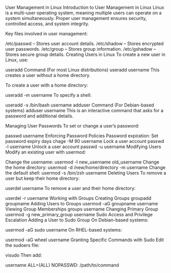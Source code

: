 User Management in Linux
Introduction to User Management in Linux
Linux is a multi-user operating system, meaning multiple users can operate on a system simultaneously. Proper user management ensures security, controlled access, and system integrity.

Key files involved in user management:

/etc/passwd – Stores user account details.
/etc/shadow – Stores encrypted user passwords.
/etc/group – Stores group information.
/etc/gshadow – Stores secure group details.
Creating Users in Linux
To create a new user in Linux, use:

useradd Command (For most Linux distributions)
useradd username
This creates a user without a home directory.

To create a user with a home directory:

useradd -m username
To specify a shell:

useradd -s /bin/bash username
adduser Command (For Debian-based systems)
adduser username
This is an interactive command that asks for a password and additional details.

Managing User Passwords
To set or change a user’s password:

passwd username
Enforcing Password Policies
Password expiration: Set password expiry days
chage -M 90 username
Lock a user account
passwd -l username
Unlock a user account
passwd -u username
Modifying Users
Modify an existing user with usermod:

Change the username:
usermod -l new_username old_username
Change the home directory:
usermod -d /new/home/directory -m username
Change the default shell:
usermod -s /bin/zsh username
Deleting Users
To remove a user but keep their home directory:

userdel username
To remove a user and their home directory:

userdel -r username
Working with Groups
Creating Groups
groupadd groupname
Adding Users to Groups
usermod -aG groupname username
Viewing Group Memberships
groups username
Changing Primary Group
usermod -g new_primary_group username
Sudo Access and Privilege Escalation
Adding a User to Sudo Group
On Debian-based systems:

usermod -aG sudo username
On RHEL-based systems:

usermod -aG wheel username
Granting Specific Commands with Sudo
Edit the sudoers file:

visudo
Then add:

username ALL=(ALL) NOPASSWD: /path/to/command